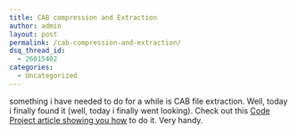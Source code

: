 ```yaml
---
title: CAB compression and Extraction
author: admin
layout: post
permalink: /cab-compression-and-extraction/
dsq_thread_id:
  - 26015402
categories:
  - Uncategorized
---
```

something i have needed to do for a while is CAB file extraction. Well, today i finally found it (well, today i finally went looking). Check out this [Code Project article showing you how][1] to do it. Very handy.

 [1]: http://www.codeproject.com/cs/files/CABCompressExtract.asp